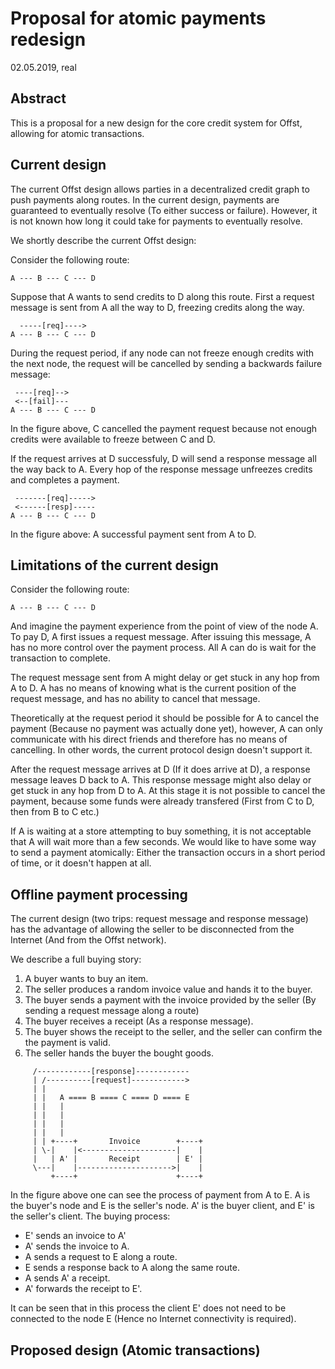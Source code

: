 
# Proposal for atomic payments redesign

02.05.2019, real

## Abstract

This is a proposal for a new design for the core credit system for Offst,
allowing for atomic transactions.


## Current design

The current Offst design allows parties in a decentralized credit graph to push
payments along routes. In the current design, payments are guaranteed to
eventually resolve (To either success or failure). However, it is not known how
long it could take for payments to eventually resolve. 

We shortly describe the current Offst design:

Consider the following route:

```text
A --- B --- C --- D
```

Suppose that A wants to send credits to D along this route.
First a request message is sent from A all the way to D, freezing credits along
the way. 

```text
  -----[req]---->
A --- B --- C --- D
```

During the request period, if any node can not freeze enough credits with the next
node, the request will be cancelled by sending a backwards failure message:

```text
 ----[req]-->
 <--[fail]---
A --- B --- C --- D
```

In the figure above, C cancelled the payment request because not enough credits
were available to freeze between C and D.


If the request arrives at D successfuly, D will send a response message all the
way back to A. Every hop of the response message unfreezes credits and
completes a payment.

```text
 -------[req]----->
 <------[resp]-----
A --- B --- C --- D
```

In the figure above: A successful payment sent from A to D.

## Limitations of the current design

Consider the following route:

```text
A --- B --- C --- D
```

And imagine the payment experience from the point of view of the node A.
To pay D, A first issues a request message. After issuing this message, A has
no more control over the payment process. All A can do is wait for the
transaction to complete.

The request message sent from A might delay or get stuck in any hop from A to
D. A has no means of knowing what is the current position of the request
message, and has no ability to cancel that message. 

Theoretically at the request period it should be possible for A to cancel the payment
(Because no payment was actually done yet), however, A can only communicate
with his direct friends and therefore has no means of cancelling. In other
words, the current protocol design doesn't support it.

After the request message arrives at D (If it does arrive at D), a response
message leaves D back to A. This response message might also delay or get stuck
in any hop from D to A. At this stage it is not possible to cancel the payment,
because some funds were already transfered (First from C to D, then from B to C etc.)

If A is waiting at a store attempting to buy something, it is not acceptable
that A will wait more than a few seconds. We would like to have some way to
send a payment atomically: Either the transaction occurs in a short period of time, or it
doesn't happen at all.

## Offline payment processing

The current design (two trips: request message and response message) has the
advantage of allowing the seller to be disconnected from the Internet (And from
the Offst network).

We describe a full buying story:

1. A buyer wants to buy an item.
2. The seller produces a random invoice value and hands it to the buyer.
3. The buyer sends a payment with the invoice provided by the seller (By
   sending a request message along a route)
4. The buyer receives a receipt (As a response message).
5. The buyer shows the receipt to the seller, and the seller can confirm the
   the payment is valid.
6. The seller hands the buyer the bought goods.


```text
     /------------[response]------------
     | /----------[request]------------>
     | |
     | |   A ==== B ==== C ==== D ==== E
     | |   |
     | |   |
     | |   |     
     | |   | 
     | | +----+       Invoice        +----+
     | \-|    |<---------------------|    |
     |   | A' |       Receipt        | E' |
     \---|    |--------------------->|    |
         +----+                      +----+
```

In the figure above one can see the process of payment from A to E.
A is the buyer's node and E is the seller's node. A' is the buyer client, and
E' is the seller's client. The buying process:

- E' sends an invoice to A'
- A' sends the invoice to A.
- A sends a request to E along a route.
- E sends a response back to A along the same route.
- A sends A' a receipt.
- A' forwards the receipt to E'.

It can be seen that in this process the client E' does not need to be connected
to the node E (Hence no Internet connectivity is required).


## Proposed design (Atomic transactions)



